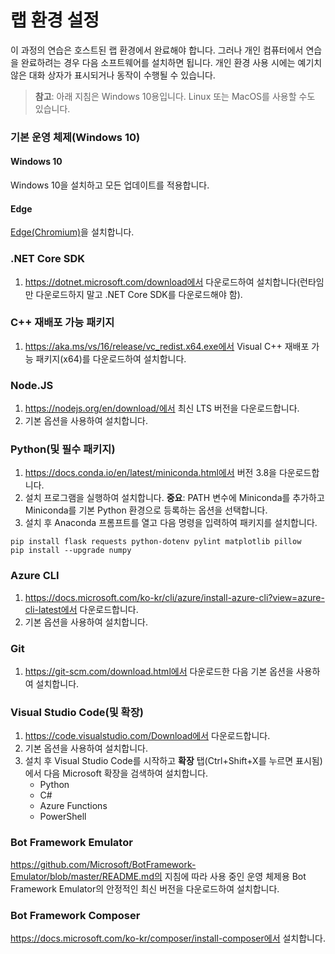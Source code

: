 ﻿---
lab:
    title: '랩 환경 설정'
    module: '설정'
---

# 랩 환경 설정

이 과정의 연습은 호스트된 랩 환경에서 완료해야 합니다. 그러나 개인 컴퓨터에서 연습을 완료하려는 경우 다음 소프트웨어를 설치하면 됩니다. 개인 환경 사용 시에는 예기치 않은 대화 상자가 표시되거나 동작이 수행될 수 있습니다.

> **참고**: 아래 지침은 Windows 10용입니다. Linux 또는 MacOS를 사용할 수도 있습니다.

### 기본 운영 체제(Windows 10)

#### Windows 10

Windows 10을 설치하고 모든 업데이트를 적용합니다.

#### Edge

[Edge(Chromium)](https://microsoft.com/edge)을 설치합니다.

### .NET Core SDK

1. https://dotnet.microsoft.com/download에서 다운로드하여 설치합니다(런타임만 다운로드하지 말고 .NET Core SDK를 다운로드해야 함).

### C++ 재배포 가능 패키지

1. https://aka.ms/vs/16/release/vc_redist.x64.exe에서 Visual C++ 재배포 가능 패키지(x64)를 다운로드하여 설치합니다.

### Node.JS

1. https://nodejs.org/en/download/에서 최신 LTS 버전을 다운로드합니다. 
2. 기본 옵션을 사용하여 설치합니다.

### Python(및 필수 패키지)

1. https://docs.conda.io/en/latest/miniconda.html에서 버전 3.8을 다운로드합니다. 
2. 설치 프로그램을 실행하여 설치합니다. **중요**: PATH 변수에 Miniconda를 추가하고 Miniconda를 기본 Python 환경으로 등록하는 옵션을 선택합니다.
3. 설치 후 Anaconda 프롬프트를 열고 다음 명령을 입력하여 패키지를 설치합니다. 

```
pip install flask requests python-dotenv pylint matplotlib pillow
pip install --upgrade numpy
```

### Azure CLI

1. https://docs.microsoft.com/ko-kr/cli/azure/install-azure-cli?view=azure-cli-latest에서 다운로드합니다. 
2. 기본 옵션을 사용하여 설치합니다.

### Git

1. https://git-scm.com/download.html에서 다운로드한 다음 기본 옵션을 사용하여 설치합니다.


### Visual Studio Code(및 확장)

1. https://code.visualstudio.com/Download에서 다운로드합니다. 
2. 기본 옵션을 사용하여 설치합니다. 
3. 설치 후 Visual Studio Code를 시작하고 **확장** 탭(Ctrl+Shift+X를 누르면 표시됨)에서 다음 Microsoft 확장을 검색하여 설치합니다.
    - Python
    - C#
    - Azure Functions
    - PowerShell


### Bot Framework Emulator

https://github.com/Microsoft/BotFramework-Emulator/blob/master/README.md의 지침에 따라 사용 중인 운영 체제용 Bot Framework Emulator의 안정적인 최신 버전을 다운로드하여 설치합니다.

### Bot Framework Composer

https://docs.microsoft.com/ko-kr/composer/install-composer에서 설치합니다.

